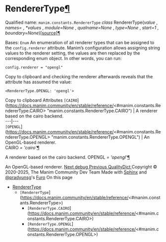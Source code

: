 
# RendererType[¶](https://docs.manim.community/en/stable/reference/<#renderertype> "Link to this heading")
Qualified name: `manim.constants.RendererType`
_class_ RendererType(_value_ , _names= <not given>_, _*values_ , _module=None_ , _qualname=None_ , _type=None_ , _start=1_ , _boundary=None_)[[source]](https://docs.manim.community/en/stable/reference/<../_modules/manim/constants.html#RendererType>)[¶](https://docs.manim.community/en/stable/reference/<#manim.constants.RendererType> "Link to this definition")
    
Bases: `Enum`
An enumeration of all renderer types that can be assigned to the `config.renderer` attribute.
Manim’s configuration allows assigning string values to the renderer setting, the values are then replaced by the corresponding enum object. In other words, you can run:
```
config.renderer = "opengl"

```
Copy to clipboard
and checking the renderer afterwards reveals that the attribute has assumed the value:
```
<RendererType.OPENGL: 'opengl'>

```
Copy to clipboard
Attributes
`[CAIRO`](https://docs.manim.community/en/stable/reference/<#manim.constants.RendererType.CAIRO> "manim.constants.RendererType.CAIRO") | A renderer based on the cairo backend.  
---|---  
`[OPENGL`](https://docs.manim.community/en/stable/reference/<#manim.constants.RendererType.OPENGL> "manim.constants.RendererType.OPENGL") | An OpenGL-based renderer.  
CAIRO _= 'cairo'_[¶](https://docs.manim.community/en/stable/reference/<#manim.constants.RendererType.CAIRO> "Link to this definition")
    
A renderer based on the cairo backend.
OPENGL _= 'opengl'_[¶](https://docs.manim.community/en/stable/reference/<#manim.constants.RendererType.OPENGL> "Link to this definition")
    
An OpenGL-based renderer.
[ Next debug ](https://docs.manim.community/en/stable/reference/<manim.utils.debug.html>) [ Previous QualityDict ](https://docs.manim.community/en/stable/reference/<manim.constants.QualityDict.html>)
Copyright © 2020-2025, The Manim Community Dev Team 
Made with [Sphinx](https://docs.manim.community/en/stable/reference/<https:/www.sphinx-doc.org/>) and [@pradyunsg](https://docs.manim.community/en/stable/reference/<https:/pradyunsg.me>)'s [Furo](https://docs.manim.community/en/stable/reference/<https:/github.com/pradyunsg/furo>)
On this page 
  * [RendererType](https://docs.manim.community/en/stable/reference/<#>)
    * `[RendererType`](https://docs.manim.community/en/stable/reference/<#manim.constants.RendererType>)
      * `[RendererType.CAIRO`](https://docs.manim.community/en/stable/reference/<#manim.constants.RendererType.CAIRO>)
      * `[RendererType.OPENGL`](https://docs.manim.community/en/stable/reference/<#manim.constants.RendererType.OPENGL>)


